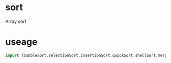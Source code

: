 # sort
Array sort

# useage
```javascript
import {bubbleSort,selectionSort,insertionSort,quickSort,shellSort,mergeSortFromTop,mergeSortFromBottom} from '@hechanglin/sort'

